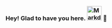 ### Hey! Glad to have you here. <img src="https://emojis.slackmojis.com/emojis/images/1570211625/6611/wave-animated.gif?1570211625" alt="Markdown Monster icon" style="height: 40px;" /> 👋



<!--
**Usamasajjad/Usamasajjad** is a ✨ _special_ ✨ repository because its `README.md` (this file) appears on your GitHub profile.

Here are some ideas to get you started:

- 🔭 I’m currently working on ...
- 🌱 I’m currently learning ...
- 👯 I’m looking to collaborate on ...
- 🤔 I’m looking for help with ...
- 💬 Ask me about ...
- 📫 How to reach me: ...
- 😄 Pronouns: ...
- ⚡ Fun fact: ...
-->
